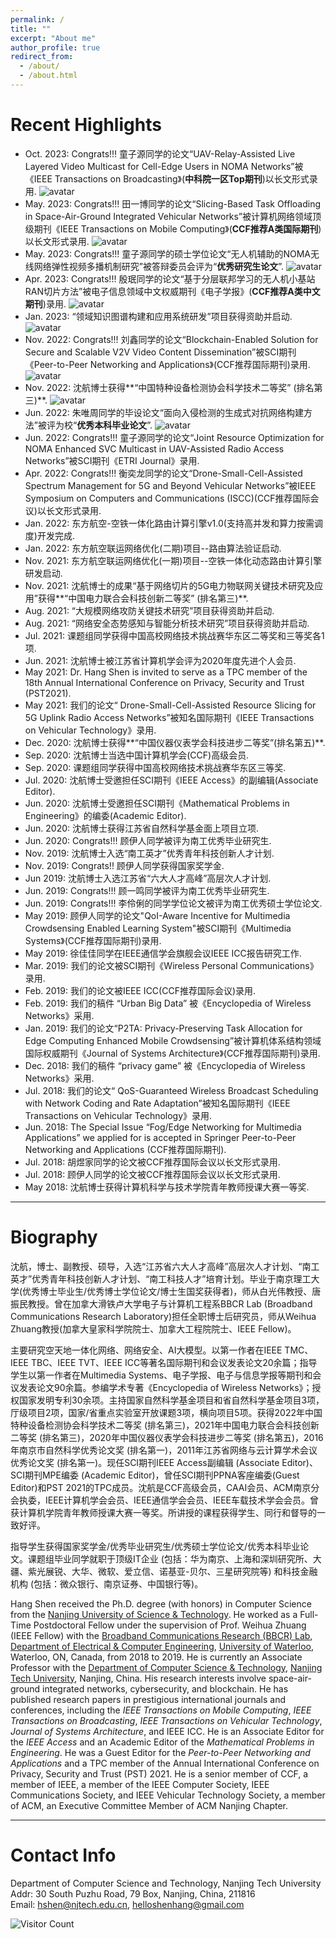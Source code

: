 ```yaml
---
permalink: /
title: ""
excerpt: "About me"
author_profile: true
redirect_from: 
  - /about/
  - /about.html
---
```


# Recent Highlights

- Oct. 2023:  Congrats!!! 童子源同学的论文“UAV-Relay-Assisted Live Layered Video Multicast for Cell-Edge Users in NOMA Networks”被《IEEE Transactions on Broadcasting》(**中科院一区Top期刊**)以长文形式录用. ![avatar](https://shen-hang.github.io//images/new.jpg)
- May. 2023:  Congrats!!! 田一博同学的论文“Slicing-Based Task Offloading in Space-Air-Ground Integrated Vehicular Networks”被计算机网络领域顶级期刊《IEEE Transactions on Mobile Computing》(**CCF推荐A类国际期刊**)以长文形式录用. ![avatar](https://shen-hang.github.io//images/new.jpg)
- May. 2023:  Congrats!!! 童子源同学的硕士学位论文“无人机辅助的NOMA无线网络弹性视频多播机制研究”被答辩委员会评为“**优秀研究生论文**”. ![avatar](https://shen-hang.github.io//images/new.jpg)
- Apr. 2023:  Congrats!!! 殷珉同学的论文“基于分层联邦学习的无人机小基站RAN切片方法”被电子信息领域中文权威期刊《电子学报》(**CCF推荐A类中文期刊**)录用. ![avatar](https://shen-hang.github.io//images/new.jpg)
- Jan. 2023:  “领域知识图谱构建和应用系统研发”项目获得资助并启动. ![avatar](https://shen-hang.github.io//images/new.jpg)
- Nov. 2022:  Congrats!!! 刘鑫同学的论文“Blockchain-Enabled Solution for Secure and Scalable V2V Video Content Dissemination”被SCI期刊《Peer-to-Peer Networking and Applications》(CCF推荐国际期刊)录用. ![avatar](https://shen-hang.github.io//images/new.jpg)
- Nov. 2022: 沈航博士获得**“中国特种设备检测协会科学技术二等奖” (排名第三)**. ![avatar](https://shen-hang.github.io//images/new.jpg)
- Jun. 2022: 朱唯周同学的毕设论文“面向入侵检测的生成式对抗网络构建方法”被评为校“**优秀本科毕业论文**”. ![avatar](https://shen-hang.github.io//images/new.jpg)
- Jun. 2022:  Congrats!!! 童子源同学的论文“Joint Resource Optimization for NOMA Enhanced SVC Multicast in UAV-Assisted Radio Access Networks”被SCI期刊《ETRI Journal》录用. 
- Apr. 2022: Congrats!!! 衡奕龙同学的论文“Drone-Small-Cell-Assisted Spectrum Management for 5G and Beyond Vehicular Networks”被IEEE Symposium on Computers and Communications (ISCC)(CCF推荐国际会议)以长文形式录用. 
- Jan. 2022: 东方航空-空铁一体化路由计算引擎v1.0(支持高并发和算力按需调度)开发完成.
- Jan. 2022: 东方航空联运网络优化(二期)项目--路由算法验证启动.
- Nov. 2021: 东方航空联运网络优化(一期)项目--空铁一体化动态路由计算引擎研发启动.
- Nov. 2021:  沈航博士的成果“基于网络切片的5G电力物联网关键技术研究及应用”获得**“中国电力联合会科技创新二等奖” (排名第三)**. 
- Aug. 2021: “大规模网络攻防关键技术研究”项目获得资助并启动.
- Aug. 2021: “网络安全态势感知与智能分析技术研究”项目获得资助并启动.
- Jul. 2021:  课题组同学获得中国高校网络技术挑战赛华东区二等奖和三等奖各1项.
- Jun. 2021: 沈航博士被江苏省计算机学会评为2020年度先进个人会员.
- May  2021: Dr. Hang Shen is invited to serve as a TPC member of the 18th Annual International Conference on Privacy, Security and Trust (PST2021).
- May  2021: 我们的论文“ Drone-Small-Cell-Assisted Resource Slicing for 5G Uplink Radio Access Networks”被知名国际期刊《IEEE Transactions on Vehicular Technology》录用.
- Dec. 2020:  沈航博士获得**“中国仪器仪表学会科技进步二等奖”(排名第五)**.
- Sep. 2020:  沈航博士当选中国计算机学会(CCF)高级会员.
- Sep. 2020: 课题组同学获得中国高校网络技术挑战赛华东区三等奖.
- Jul. 2020: 沈航博士受邀担任SCI期刊《IEEE Access》的副编辑(Associate Editor).
- Jun. 2020: 沈航博士受邀担任SCI期刊《Mathematical Problems in Engineering》的编委(Academic Editor).
- Jun. 2020: 沈航博士获得江苏省自然科学基金面上项目立项.
- Jun. 2020: Congrats!!! 顾伊人同学被评为南工优秀毕业研究生.
- Nov. 2019: 沈航博士入选“南工英才”优秀青年科技创新人才计划.
- Nov. 2019: Congrats!! 顾伊人同学获得国家奖学金.
- Jun 2019: 沈航博士入选江苏省“六大人才高峰”高层次人才计划.
- Jun. 2019: Congrats!!! 顾一鸣同学被评为南工优秀毕业研究生.
- Jun. 2019: Congrats!!! 李伶俐的同学学位论文被评为南工优秀硕士学位论文. 
- May 2019: 顾伊人同学的论文"QoI-Aware Incentive for Multimedia Crowdsensing Enabled Learning System"被SCI期刊《Multimedia Systems》(CCF推荐国际期刊)录用. 
- May 2019: 徐佳佳同学在IEEE通信学会旗舰会议IEEE ICC报告研究工作.
- Mar. 2019: 我们的论文被SCI期刊《Wireless Personal Communications》录用.
- Feb. 2019: 我们的论文被IEEE ICC(CCF推荐国际会议)录用.
- Feb. 2019: 我们的稿件 “Urban Big Data” 被《Encyclopedia of Wireless Networks》采用.
- Jan. 2019: 我们的论文“P2TA: Privacy-Preserving Task Allocation for Edge Computing Enhanced Mobile Crowdsensing”被计算机体系结构领域国际权威期刊《Journal of Systems Architecture》(CCF推荐国际期刊)录用.
- Dec. 2018: 我们的稿件 “privacy game” 被《Encyclopedia of Wireless Networks》采用.
- Jul. 2018: 我们的论文“ QoS-Guaranteed Wireless Broadcast Scheduling with Network Coding and Rate Adaptation”被知名国际期刊《IEEE Transactions on Vehicular Technology》录用.
- Jun. 2018: The Special Issue “Fog/Edge Networking for Multimedia Applications” we applied for is accepted in Springer Peer-to-Peer Networking and Applications (CCF推荐国际期刊).
- Jul. 2018: 胡煜家同学的论文被CCF推荐国际会议以长文形式录用.
- Jul. 2018: 顾伊人同学的论文被CCF推荐国际会议以长文形式录用.
- May 2018: 沈航博士获得计算机科学与技术学院青年教师授课大赛一等奖.

------

# Biography

沈航，博士、副教授、硕导，入选“江苏省六大人才高峰”高层次人才计划、“南工英才”优秀青年科技创新人才计划、“南工科技人才”培育计划。毕业于南京理工大学(优秀博士毕业生/优秀博士学位论文/博士生国奖获得者)，师从白光伟教授、唐振民教授。曾在加拿大滑铁卢大学电子与计算机工程系BBCR Lab (Broadband Communications Research Laboratory)担任全职博士后研究员，师从Weihua Zhuang教授(加拿大皇家科学院院士、加拿大工程院院士、IEEE Fellow)。

主要研究空天地一体化网络、网络安全、AI大模型。以第一作者在IEEE TMC、IEEE TBC、IEEE TVT、IEEE ICC等著名国际期刊和会议发表论文20余篇；指导学生以第一作者在Multimedia Systems、电子学报、电子与信息学报等期刊和会议发表论文90余篇。参编学术专著《Encyclopedia of Wireless Networks》；授权国家发明专利30余项。主持国家自然科学基金项目和省自然科学基金项目3项，厅级项目2项，国家/省重点实验室开放课题3项，横向项目5项。获得2022年中国特种设备检测协会科学技术二等奖 (排名第三)，2021年中国电力联合会科技创新二等奖 (排名第三)，2020年中国仪器仪表学会科技进步二等奖 (排名第五)，2016年南京市自然科学优秀论文奖 (排名第一)，2011年江苏省网络与云计算学术会议优秀论文奖 (排名第一)。现任SCI期刊IEEE Access副编辑 (Associate Editor)、SCI期刊MPE编委 (Academic Editor)，曾任SCI期刊PPNA客座编委(Guest Editor)和PST 2021的TPC成员。沈航是CCF高级会员，CAAI会员、ACM南京分会执委，IEEE计算机学会会员、IEEE通信学会会员、IEEE车载技术学会会员。曾获计算机学院青年教师授课大赛一等奖。所讲授的课程获得学生、同行和督导的一致好评。

指导学生获得国家奖学金/优秀毕业研究生/优秀硕士学位论文/优秀本科毕业论文。课题组毕业同学就职于顶级IT企业 (包括：华为南京、上海和深圳研究所、大疆、紫光展锐、大华、微软、爱立信、诺基亚-贝尔、三星研究院等) 和科技金融机构 (包括：微众银行、南京证券、中国银行等)。

Hang Shen received the Ph.D. degree (with honors) in Computer Science from the [Nanjing University of Science & Technology](http://www.njust.edu.cn/). He worked as a Full-Time Postdoctoral Fellow under the supervision of Prof. Weihua Zhuang (IEEE Fellow)  with the [Broadband Communications Research (BBCR) Lab](https://uwaterloo.ca/broadband-communications-research-lab/), [Department of Electrical & Computer Engineering](https://ece.uwaterloo.ca/Home/), [University of Waterloo](https://uwaterloo.ca/), Waterloo, ON, Canada, from 2018 to 2019. He is currently an Associate Professor with the [Department of Computer Science & Technology](http://cise.njtech.edu.cn/), [Nanjing Tech University](http://www.njtech.edu.cn/), Nanjing, China. His research interests involve space-air-ground integrated networks, cybersecurity, and blockchain. He has published research papers in prestigious international journals and conferences, including the *IEEE Transactions on Mobile Computing*, *IEEE Transactions on Broadcasting*, *IEEE Transactions on Vehicular Technology*, *Journal of Systems Architecture*, and IEEE ICC. He is an Associate Editor for the *IEEE Access* and an Academic Editor of the *Mathematical Problems in Engineering*. He was a Guest Editor for the *Peer-to-Peer Networking and Applications* and a TPC member of the Annual International Conference on Privacy, Security and Trust (PST) 2021. He is a senior member of CCF, a member of IEEE, a member of the IEEE Computer Society, IEEE Communications Society, and IEEE Vehicular Technology Society, a member of ACM, an Executive Committee Member of ACM Nanjing Chapter.

------

Contact Info
======

Department of Computer Science and Technology, Nanjing Tech University<br/>
Addr: 30 South Puzhu Road, 79 Box, Nanjing, China, 211816 <br/>
Email: hshen@njtech.edu.cn, helloshenhang@gmail.com


![Visitor Count](https://profile-counter.glitch.me/shen-hang/count.svg)